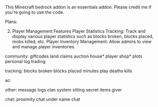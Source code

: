 This Minecraft bedrock addon is an essentials addon. Please credit me if you're going to use the code.

Plans:

2. Player Management Features
Player Statistics Tracking: Track and display various player statistics such as blocks broken, blocks placed, mobs killed, etc.
Player Inventory Management: Allow admins to view and manage player inventories.


community:
    giftcodes
    land claims
    auction house*
    player shop*
    plots
    personal log
    trading

tracking:
    blocks broken
    blocks placed
    minutes play
    deaths
    kills

ac:

other:
    message logs
    clan system
    sitting
    secret items giver

chat:
    proximity chat
    under name chat